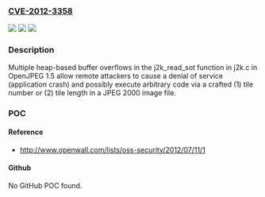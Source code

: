### [CVE-2012-3358](https://cve.mitre.org/cgi-bin/cvename.cgi?name=CVE-2012-3358)
![](https://img.shields.io/static/v1?label=Product&message=n%2Fa&color=blue)
![](https://img.shields.io/static/v1?label=Version&message=n%2Fa&color=blue)
![](https://img.shields.io/static/v1?label=Vulnerability&message=n%2Fa&color=brighgreen)

### Description

Multiple heap-based buffer overflows in the j2k_read_sot function in j2k.c in OpenJPEG 1.5 allow remote attackers to cause a denial of service (application crash) and possibly execute arbitrary code via a crafted (1) tile number or (2) tile length in a JPEG 2000 image file.

### POC

#### Reference
- http://www.openwall.com/lists/oss-security/2012/07/11/1

#### Github
No GitHub POC found.

